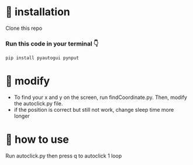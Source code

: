 # 📝 installation
Clone this repo

### Run this code in your terminal 👇
```
pip install pyautogui pynput
```
# 🔧 modify
- To find your x and y on the screen, run findCoordinate.py. Then, modify the autoclick.py file.
- if the position is correct but still not work, change sleep time more longer
# 🧐 how to use 
Run autoclick.py then press q to autoclick 1 loop

